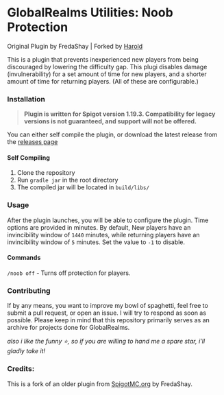 # GlobalRealms Utilities: Noob Protection
Original Plugin by FredaShay | Forked by [Harold](https://harold.sh)

This is a plugin that prevents inexperienced new players from being discouraged by lowering the difficulty gap.
This plugi disables damage (invulnerability) for a set amount of time for new players, and a shorter amount of time for returning players.
(All of these are configurable.)

### Installation
> **Plugin is written for Spigot version 1.19.3. Compatibility for legacy versions is not guaranteed, and support will not be offered.**

You can either self compile the plugin, or download the latest release from the [releases page]()

#### Self Compiling
1. Clone the repository
2. Run `gradle jar` in the root directory
3. The compiled jar will be located in `build/libs/`

### Usage
After the plugin launches, you will be able to configure the plugin. 
Time options are provided in minutes. 
By default, New players have an invincibility window of `1440` minutes, 
while returning players have an invincibility window of `5` minutes. 
Set the value to `-1` to disable.

#### Commands
`/noob off` - Turns off protection for players.

### Contributing
If by any means, you want to improve my bowl of spaghetti, feel free to submit a pull request, or open an issue. I will try to respond as soon as possible. Please keep in mind that this repository primarily serves as an archive for projects done for GlobalRealms.

_also i like the funny ⭐, so if you are willing to hand me a spare star, i'll gladly take it!_

### Credits:
This is a fork of an older plugin from [SpigotMC.org](https://www.spigotmc.org/resources/fredashays-noob-protect.48152/) by FredaShay.